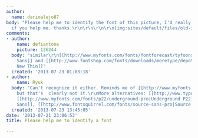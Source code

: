 ```yaml
---
author:
  name: darioalejo87
body: "Please help me to identify the font of this picture, I'd really appreciate
  if you help me. thanks.\r\n\r\n\r\n\r\n[img:sites/default/files/old-images/Captura_6428.PNG]"
comments:
- author:
    name: defiantone
    picture: 126244
  body: "similar\r\n[[http://www.myfonts.com/fonts/fontforecast/tyfoonsans/|Tyfoon
    Sans]] and [[http://www.fontshop.com/fonts/downloads/moretype/depot_new_thin_ot/ot_ps|Depot
    New Thin]]"
  created: '2013-07-23 01:03:18'
- author:
    name: Ryuk
  body: "Can't recognize it either. Reminds me of [[http://www.myfonts.com/fonts/adobe/myriad|Myriad]]
    but that's  clearly not it.\r\nMore alternatives: [[http://www.typography.com/fonts/whitney/overview|Whitney]],
    [[http://www.myfonts.com/fonts/p22/underground-pro|Underground P22]], [[http://www.myfonts.com/fonts/exljbris/museo-sans|Museo
    Sans]], [[http://www.fontsquirrel.com/fonts/source-sans-pro|Source Sans]]"
  created: '2013-07-23 13:45:05'
date: '2013-07-21 23:06:53'
title: Please help me to identify a font

---
```

